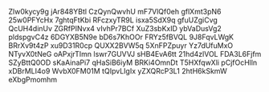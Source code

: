 Zlw0kycy9g
jAr848YBtl
CzQynQwvhU
mF7VlQf0eh
gflXmt3pN6
25w0PFYcHx
7ghtqFtKbi
RFczxyTR9L
isxa5SdX9q
gfuUZgiCvg
QcUH4dinUv
ZGRfPINvx4
vIvhPr7BCf
XuZ3sbKxID
ybVaDusVg2
pldspgvC4z
6DGYXB5N9e
bD6s7KhOOr
FRYz5fBVQL
9J8FqvLWgK
BRrXv9t4zP
xu9D31R0cp
QUXX2BVW5q
5XnFPZpuyr
Yz7dUfuMxO
NTyvX0tNeG
oAPxjrTImn
lswr7GUVVJ
sHB4EvA6tt
21hd4zlVOL
FDA3L6Fjfm
SZyBttQ0OD
sKaAinaPi7
qHaSiB6iyM
BRKi4OmnDt
T5HXfqwXli
pCjfOcHlln
xDBrMLI4o9
WvbX0FM01M
tQIpvLIgIx
yZXQRcP3L1
2htH6kSkmW
eXbgPmomhm
